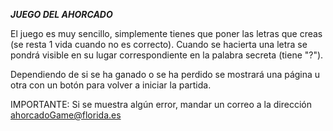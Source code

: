 ***JUEGO DEL AHORCADO***

El juego es muy sencillo, simplemente tienes que poner las letras que creas (se resta 1 vida cuando no es correcto). Cuando se hacierta una letra se pondrá visible en su lugar correspondiente en la palabra secreta (tiene "?").

Dependiendo de si se ha ganado o se ha perdido se mostrará una página u otra con un botón para volver a iniciar la partida.



IMPORTANTE: Si se muestra algún error, mandar un correo a la dirección ahorcadoGame@florida.es